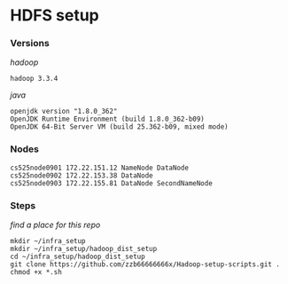 # HDFS setup

### Versions

*hadoop*
```
hadoop 3.3.4
```
*java*
```
openjdk version "1.8.0_362"
OpenJDK Runtime Environment (build 1.8.0_362-b09)
OpenJDK 64-Bit Server VM (build 25.362-b09, mixed mode)
```


### Nodes

```
cs525node0901 172.22.151.12 NameNode DataNode
cs525node0902 172.22.153.38 DataNode
cs525node0903 172.22.155.81 DataNode SecondNameNode
```

### Steps

*find a place for this repo*
```
mkdir ~/infra_setup
mkdir ~/infra_setup/hadoop_dist_setup
cd ~/infra_setup/hadoop_dist_setup
git clone https://github.com/zzb66666666x/Hadoop-setup-scripts.git .
chmod +x *.sh
```

